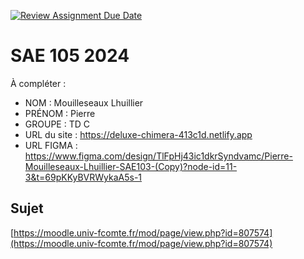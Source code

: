 [![Review Assignment Due Date](https://classroom.github.com/assets/deadline-readme-button-22041afd0340ce965d47ae6ef1cefeee28c7c493a6346c4f15d667ab976d596c.svg)](https://classroom.github.com/a/DNce7fkr)
# SAE 105 2024

À compléter :

- NOM : Mouilleseaux Lhuillier
- PRÉNOM : Pierre
- GROUPE : TD C
- URL du site : https://deluxe-chimera-413c1d.netlify.app
- URL FIGMA : https://www.figma.com/design/TlFpHj43ic1dkrSyndvamc/Pierre-Mouilleseaux-Lhuillier-SAE103-(Copy)?node-id=11-3&t=69pKKyBVRWykaA5s-1

## Sujet

[https://moodle.univ-fcomte.fr/mod/page/view.php?id=807574](https://moodle.univ-fcomte.fr/mod/page/view.php?id=807574)
